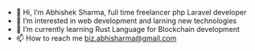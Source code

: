 - 👋 Hi, I’m Abhishek Sharma, full time freelancer php Laravel developer
- 👀 I’m interested in web development and larning new technologies
- 🌱 I’m currently learning Rust Language for Blockchain development
- 📫 How to reach me biz.abhisharma@gmail.com

<!---
TheAbhishekIN/TheAbhishekIN is a ✨ special ✨ repository because its `README.md` (this file) appears on your GitHub profile.
You can click the Preview link to take a look at your changes.
--->
